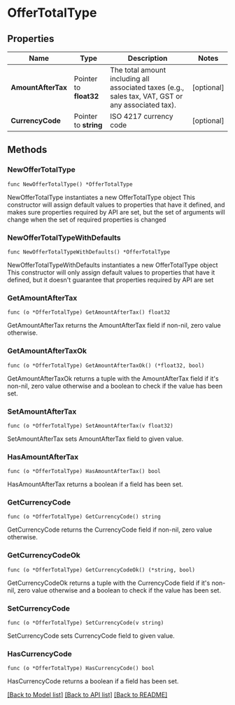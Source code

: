# OfferTotalType

## Properties

Name | Type | Description | Notes
------------ | ------------- | ------------- | -------------
**AmountAfterTax** | Pointer to **float32** | The total amount including all associated taxes (e.g., sales tax, VAT, GST or any associated tax). | [optional] 
**CurrencyCode** | Pointer to **string** | ISO 4217 currency code | [optional] 

## Methods

### NewOfferTotalType

`func NewOfferTotalType() *OfferTotalType`

NewOfferTotalType instantiates a new OfferTotalType object
This constructor will assign default values to properties that have it defined,
and makes sure properties required by API are set, but the set of arguments
will change when the set of required properties is changed

### NewOfferTotalTypeWithDefaults

`func NewOfferTotalTypeWithDefaults() *OfferTotalType`

NewOfferTotalTypeWithDefaults instantiates a new OfferTotalType object
This constructor will only assign default values to properties that have it defined,
but it doesn't guarantee that properties required by API are set

### GetAmountAfterTax

`func (o *OfferTotalType) GetAmountAfterTax() float32`

GetAmountAfterTax returns the AmountAfterTax field if non-nil, zero value otherwise.

### GetAmountAfterTaxOk

`func (o *OfferTotalType) GetAmountAfterTaxOk() (*float32, bool)`

GetAmountAfterTaxOk returns a tuple with the AmountAfterTax field if it's non-nil, zero value otherwise
and a boolean to check if the value has been set.

### SetAmountAfterTax

`func (o *OfferTotalType) SetAmountAfterTax(v float32)`

SetAmountAfterTax sets AmountAfterTax field to given value.

### HasAmountAfterTax

`func (o *OfferTotalType) HasAmountAfterTax() bool`

HasAmountAfterTax returns a boolean if a field has been set.

### GetCurrencyCode

`func (o *OfferTotalType) GetCurrencyCode() string`

GetCurrencyCode returns the CurrencyCode field if non-nil, zero value otherwise.

### GetCurrencyCodeOk

`func (o *OfferTotalType) GetCurrencyCodeOk() (*string, bool)`

GetCurrencyCodeOk returns a tuple with the CurrencyCode field if it's non-nil, zero value otherwise
and a boolean to check if the value has been set.

### SetCurrencyCode

`func (o *OfferTotalType) SetCurrencyCode(v string)`

SetCurrencyCode sets CurrencyCode field to given value.

### HasCurrencyCode

`func (o *OfferTotalType) HasCurrencyCode() bool`

HasCurrencyCode returns a boolean if a field has been set.


[[Back to Model list]](../README.md#documentation-for-models) [[Back to API list]](../README.md#documentation-for-api-endpoints) [[Back to README]](../README.md)


